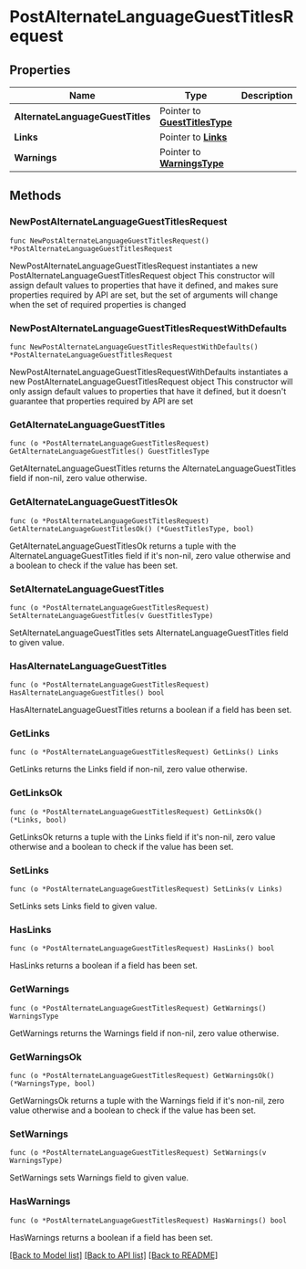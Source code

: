 # PostAlternateLanguageGuestTitlesRequest

## Properties

Name | Type | Description | Notes
------------ | ------------- | ------------- | -------------
**AlternateLanguageGuestTitles** | Pointer to [**GuestTitlesType**](GuestTitlesType.md) |  | [optional] 
**Links** | Pointer to [**Links**](Links.md) |  | [optional] 
**Warnings** | Pointer to [**WarningsType**](WarningsType.md) |  | [optional] 

## Methods

### NewPostAlternateLanguageGuestTitlesRequest

`func NewPostAlternateLanguageGuestTitlesRequest() *PostAlternateLanguageGuestTitlesRequest`

NewPostAlternateLanguageGuestTitlesRequest instantiates a new PostAlternateLanguageGuestTitlesRequest object
This constructor will assign default values to properties that have it defined,
and makes sure properties required by API are set, but the set of arguments
will change when the set of required properties is changed

### NewPostAlternateLanguageGuestTitlesRequestWithDefaults

`func NewPostAlternateLanguageGuestTitlesRequestWithDefaults() *PostAlternateLanguageGuestTitlesRequest`

NewPostAlternateLanguageGuestTitlesRequestWithDefaults instantiates a new PostAlternateLanguageGuestTitlesRequest object
This constructor will only assign default values to properties that have it defined,
but it doesn't guarantee that properties required by API are set

### GetAlternateLanguageGuestTitles

`func (o *PostAlternateLanguageGuestTitlesRequest) GetAlternateLanguageGuestTitles() GuestTitlesType`

GetAlternateLanguageGuestTitles returns the AlternateLanguageGuestTitles field if non-nil, zero value otherwise.

### GetAlternateLanguageGuestTitlesOk

`func (o *PostAlternateLanguageGuestTitlesRequest) GetAlternateLanguageGuestTitlesOk() (*GuestTitlesType, bool)`

GetAlternateLanguageGuestTitlesOk returns a tuple with the AlternateLanguageGuestTitles field if it's non-nil, zero value otherwise
and a boolean to check if the value has been set.

### SetAlternateLanguageGuestTitles

`func (o *PostAlternateLanguageGuestTitlesRequest) SetAlternateLanguageGuestTitles(v GuestTitlesType)`

SetAlternateLanguageGuestTitles sets AlternateLanguageGuestTitles field to given value.

### HasAlternateLanguageGuestTitles

`func (o *PostAlternateLanguageGuestTitlesRequest) HasAlternateLanguageGuestTitles() bool`

HasAlternateLanguageGuestTitles returns a boolean if a field has been set.

### GetLinks

`func (o *PostAlternateLanguageGuestTitlesRequest) GetLinks() Links`

GetLinks returns the Links field if non-nil, zero value otherwise.

### GetLinksOk

`func (o *PostAlternateLanguageGuestTitlesRequest) GetLinksOk() (*Links, bool)`

GetLinksOk returns a tuple with the Links field if it's non-nil, zero value otherwise
and a boolean to check if the value has been set.

### SetLinks

`func (o *PostAlternateLanguageGuestTitlesRequest) SetLinks(v Links)`

SetLinks sets Links field to given value.

### HasLinks

`func (o *PostAlternateLanguageGuestTitlesRequest) HasLinks() bool`

HasLinks returns a boolean if a field has been set.

### GetWarnings

`func (o *PostAlternateLanguageGuestTitlesRequest) GetWarnings() WarningsType`

GetWarnings returns the Warnings field if non-nil, zero value otherwise.

### GetWarningsOk

`func (o *PostAlternateLanguageGuestTitlesRequest) GetWarningsOk() (*WarningsType, bool)`

GetWarningsOk returns a tuple with the Warnings field if it's non-nil, zero value otherwise
and a boolean to check if the value has been set.

### SetWarnings

`func (o *PostAlternateLanguageGuestTitlesRequest) SetWarnings(v WarningsType)`

SetWarnings sets Warnings field to given value.

### HasWarnings

`func (o *PostAlternateLanguageGuestTitlesRequest) HasWarnings() bool`

HasWarnings returns a boolean if a field has been set.


[[Back to Model list]](../README.md#documentation-for-models) [[Back to API list]](../README.md#documentation-for-api-endpoints) [[Back to README]](../README.md)


